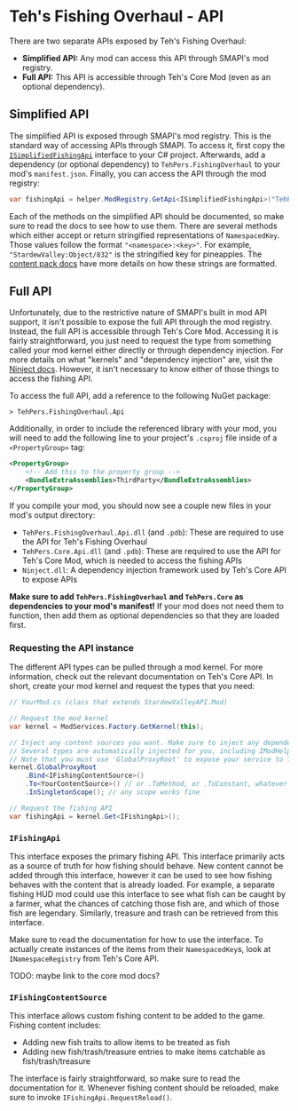 # Teh's Fishing Overhaul - API

There are two separate APIs exposed by Teh's Fishing Overhaul:

- **Simplified API:** Any mod can access this API through SMAPI's mod registry.
- **Full API:** This API is accessible through Teh's Core Mod (even as an optional dependency).

## Simplified API

The simplified API is exposed through SMAPI's mod registry. This is the standard way of accessing APIs through SMAPI. To access it, first copy the [`ISimplifiedFishingApi`][simplified interface] interface to your C# project. Afterwards, add a dependency (or optional dependency) to `TehPers.FishingOverhaul` to your mod's `manifest.json`. Finally, you can access the API through the mod registry:

```cs
var fishingApi = helper.ModRegistry.GetApi<ISimplifiedFishingApi>("TehPers.FishingOverhaul");
```

Each of the methods on the simplified API should be documented, so make sure to read the docs to see how to use them. There are several methods which either accept or return stringified representations of `NamespacedKey`. Those values follow the format `"<namespace>:<key>"`. For example, `"StardewValley:Object/832"` is the stringified key for pineapples. The [content pack docs] have more details on how these strings are formatted.

## Full API

Unfortunately, due to the restrictive nature of SMAPI's built in mod API support, it isn't possible to expose the full API through the mod registry. Instead, the full API is accessible through Teh's Core Mod. Accessing it is fairly straightforward, you just need to request the type from something called your mod kernel either directly or through dependency injection. For more details on what "kernels" and "dependency injection" are, visit the [Ninject docs][ninject docs]. However, it isn't necessary to know either of those things to access the fishing API.

To access the full API, add a reference to the following NuGet package:

```text
> TehPers.FishingOverhaul.Api
```

Additionally, in order to include the referenced library with your mod, you will need to add the following line to your project's `.csproj` file inside of a `<PropertyGroup>` tag:

```xml
<PropertyGroup>
    <!-- Add this to the property group -->
    <BundleExtraAssemblies>ThirdParty</BundleExtraAssemblies>
</PropertyGroup>
```

If you compile your mod, you should now see a couple new files in your mod's output directory:

- `TehPers.FishingOverhaul.Api.dll` (and `.pdb`): These are required to use the API for Teh's Fishing Overhaul
- `TehPers.Core.Api.dll` (and `.pdb`): These are required to use the API for Teh's Core Mod, which is needed to access the fishing APIs
- `Ninject.dll`: A dependency injection framework used by Teh's Core API to expose APIs

**Make sure to add `TehPers.FishingOverhaul` and `TehPers.Core` as dependencies to your mod's manifest!** If your mod does not need them to function, then add them as optional dependencies so that they are loaded first.

### Requesting the API instance

The different API types can be pulled through a mod kernel. For more information, check out the relevant documentation on Teh's Core API. In short, create your mod kernel and request the types that you need:

```cs
// YourMod.cs (class that extends StardewValleyAPI.Mod)

// Request the mod kernel
var kernel = ModServices.Factory.GetKernel(this);

// Inject any content sources you want. Make sure to inject any dependencies they have as well.
// Several types are automatically injected for you, including IModHelper and IManifest.
// Note that you must use 'GlobalProxyRoot' to expose your service to Teh's Fishing Overhaul.
kernel.GlobalProxyRoot
    .Bind<IFishingContentSource>()
    .To<YourContentSource>() // or .ToMethod, or .ToConstant, whatever works for you
    .InSingletonScope(); // any scope works fine

// Request the fishing API
var fishingApi = kernel.Get<IFishingApi>();
```

### `IFishingApi`

This interface exposes the primary fishing API. This interface primarily acts as a source of truth for how fishing should behave. New content cannot be added through this interface, however it can be used to see how fishing behaves with the content that is already loaded. For example, a separate fishing HUD mod could use this interface to see what fish can be caught by a farmer, what the chances of catching those fish are, and which of those fish are legendary. Similarly, treasure and trash can be retrieved from this interface.

Make sure to read the documentation for how to use the interface. To actually create instances of the items from their `NamespacedKey`s, look at `INamespaceRegistry` from Teh's Core API.

TODO: maybe link to the core mod docs?

### `IFishingContentSource`

This interface allows custom fishing content to be added to the game. Fishing content includes:

- Adding new fish traits to allow items to be treated as fish
- Adding new fish/trash/treasure entries to make items catchable as fish/trash/treasure

The interface is fairly straightforward, so make sure to read the documentation for it. Whenever fishing content should be reloaded, make sure to invoke `IFishingApi.RequestReload()`.

[simplified interface]: https://github.com/TehPers/StardewValleyMods/blob/full-rewrite/TehPers.FishingOverhaul.Api/ISimplifiedFishingApi.cs
[content pack docs]: https://github.com/TehPers/StardewValleyMods/blob/full-rewrite/docs/TehPers.FishingOverhaul/Content%20Packs.md
[ninject docs]: https://github.com/ninject/ninject/wiki
